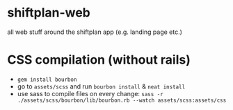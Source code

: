 shiftplan-web
=============

all web stuff around the shiftplan app (e.g. landing page etc.)


CSS compilation (without rails)
===============================

* `gem install bourbon`
* go to `assets/scss` and run `bourbon install` & `neat install`
* use sass to compile files on every change: `sass -r ./assets/scss/bourbon/lib/bourbon.rb --watch assets/scss:assets/css`
